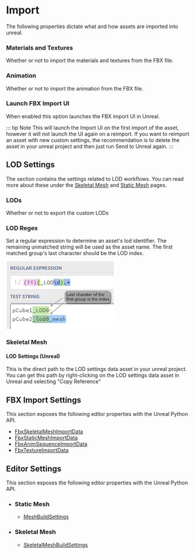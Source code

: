 # Import
The following properties dictate what and how assets are imported into unreal.

### Materials and Textures
Whether or not to import the materials and textures from the FBX file.

### Animation
Whether or not to import the animation from the FBX file.


### Launch FBX Import UI
When enabled this option launches the FBX import UI in Unreal.

::: tip Note
  This will launch the Import UI on the first import of the asset, however it will not launch the UI again on a
reimport. If you want to reimport an asset with new custom settings, the recommendation is to delete the asset in your
unreal project and then just run Send to Unreal again.
:::

## LOD Settings
The section contains the settings related to LOD workflows. You can read more about these under the
[Skeletal Mesh](/asset-types/skeletal-mesh.html#lods) and [Static Mesh](/asset-types/static-mesh.html#lods) pages.

### LODs
Whether or not to export the custom LODs

### LOD Regex
Set a regular expression to determine an asset's lod identifier. The remaining unmatched string will be used as the
asset name. The first matched group's last character should be the LOD index.

![1](./images/import/1.png)

### Skeletal Mesh
#### LOD Settings (Unreal)
This is the direct path to the LOD settings data asset in your unreal project. You can get this path
by right-clicking on the LOD settings data asset in Unreal and selecting "Copy Reference"



## FBX Import Settings
This section exposes the following editor properties with the Unreal Python API.
- [FbxSkeletalMeshImportData](https://docs.unrealengine.com/4.27/en-US/PythonAPI/class/FbxSkeletalMeshImportData.html)
- [FbxStaticMeshImportData](https://docs.unrealengine.com/4.27/en-US/PythonAPI/class/FbxStaticMeshImportData.html)
- [FbxAnimSequenceImportData](https://docs.unrealengine.com/4.27/en-US/PythonAPI/class/FbxAnimSequenceImportData.html)
- [FbxTextureImportData](https://docs.unrealengine.com/4.27/en-US/PythonAPI/class/FbxTextureImportData.html)

## Editor Settings
This section exposes the following editor properties with the Unreal Python API.
- ### Static Mesh
    - [MeshBuildSettings](https://docs.unrealengine.com/4.27/en-US/PythonAPI/class/MeshBuildSettings.html)

- ### Skeletal Mesh
    - [SkeletalMeshBuildSettings](https://docs.unrealengine.com/4.27/en-US/PythonAPI/class/SkeletalMeshBuildSettings.html)
